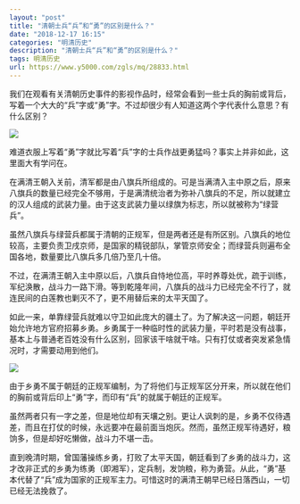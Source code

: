 ```yaml
---
layout: "post"
title: "清朝士兵“兵”和“勇”的区别是什么？"
date: "2018-12-17 16:15"
categories: "明清历史"
description: "清朝士兵“兵”和“勇”的区别是什么？"
tags: 明清历史
url: https://www.y5000.com/zgls/mq/28833.html
---
```






我们在观看有关清朝历史事件的影视作品时，经常会看到一些士兵的胸前或背后，写着一个大大的“兵”字或“勇”字。不过却很少有人知道这两个字代表什么意思？有什么区别？

![](https://img.y5000.com/uploads/allimg/180227/13-1P22G5504HD.jpg)

难道衣服上写着“勇”字就比写着“兵”字的士兵作战更勇猛吗？事实上并非如此，这里面大有学问在。

在满清王朝入关前，清军都是由八旗兵所组成的。可是当满清入主中原之后，原来八旗兵的数量已经完全不够用，于是满清统治者为弥补八旗兵的不足，所以就建立的汉人组成的武装力量。由于这支武装力量以绿旗为标志，所以就被称为“绿营兵”。

虽然八旗兵与绿营兵都属于清朝的正规军，但是两者还是有所区别。八旗兵的地位较高，主要负责卫戌京师，是国家的精锐部队，掌管京师安全；而绿营兵则遍布全国各地，数量要比八旗兵多几倍乃至几十倍。

不过，在满清王朝入主中原以后，八旗兵自恃地位高，平时养尊处优，疏于训练，军纪涣散，战斗力一路下滑。等到乾隆年间，八旗兵的战斗力已经完全不行了，就连民间的白莲教也剿灭不了，更不用替后来的太平天国了。

如此一来，单靠绿营兵就难以守卫如此庞大的疆土了。为了解决这一问题，朝廷开始允许地方官府招募乡勇。乡勇属于一种临时性的武装力量，平时若是没有战事，基本上与普通老百姓没有什么区别，回家该干啥就干啥。只有打仗或者突发紧急情况时，才需要动用到他们。

![](https://img.y5000.com/uploads/allimg/180227/13-1P22G55349333.jpg)

由于乡勇不属于朝廷的正规军编制，为了将他们与正规军区分开来，所以就在他们的胸前或背后印上“勇”字，而印有“兵”的就属于朝廷的正规军。

虽然两者只有一字之差，但是地位却有天壤之别。更让人讽刺的是，乡勇不仅待遇差，而且在打仗的时候，永远要冲在最前面当炮灰。然而，虽然正规军待遇好，粮饷多，但是却好吃懒做，战斗力不堪一击。

直到晚清时期，曾国藩操练乡勇，打败了太平天国，朝廷看到了乡勇的战斗力，这才改非正式的乡勇为练勇（即湘军），定兵制，发饷粮，称为勇营。从此，“勇”基本代替了“兵”成为国家的正规军主力。可惜这时的满清王朝早已经日落西山，一切已经无法挽救了。

